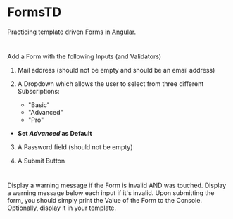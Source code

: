 # FormsTD

Practicing template driven Forms in [Angular](https://angular.io/).
#

Add a Form with the following Inputs (and Validators)

1. Mail address (should not be empty and should be an email address)

2. A Dropdown which allows the user to select from three different Subscriptions:

   - "Basic"
   - "Advanced"
   - "Pro"

- **Set _Advanced_ as Default**

3. A Password field (should not be empty)

4. A Submit Button

#

Display a warning message if the Form is invalid AND was touched. Display a warning message below each input if it's invalid. Upon submitting the form, you should simply print the Value of the Form to the Console. Optionally, display it in your template.
